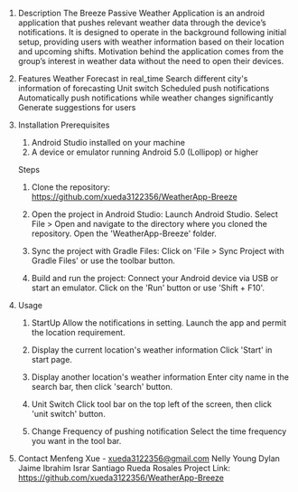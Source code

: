 1. Description
   The Breeze Passive Weather Application is an android application that pushes relevant weather data
   through the device’s notifications. It is designed to operate in the background following initial
   setup, providing users with weather information based on their location and upcoming shifts. 
   Motivation behind the application comes from the group’s interest in weather data without 
   the need to open their devices.

2. Features
   Weather Forecast in real_time
   Search different city's information of forecasting
   Unit switch
   Scheduled push notifications
   Automatically push notifications while weather changes significantly
   Generate suggestions for users

3. Installation
   Prerequisites
   1. Android Studio installed on your machine
   2. A device or emulator running Android 5.0 (Lollipop) or higher

   Steps
    1. Clone the repository:
       https://github.com/xueda3122356/WeatherApp-Breeze

    2. Open the project in Android Studio:
       Launch Android Studio.
       Select File &gt; Open and navigate to the directory where you cloned the repository.
       Open the 'WeatherApp-Breeze' folder.

    3. Sync the project with Gradle Files:
       Click on 'File &gt; Sync Project with Gradle Files' or use the toolbar button.

    4. Build and run the project:
       Connect your Android device via USB or start an emulator.
       Click on the 'Run' button or use 'Shift + F10'.

4. Usage
    1. StartUp
       Allow the notifications in setting.
       Launch the app and permit the location requirement.

    2. Display the current location's weather information
       Click 'Start' in start page.

    3. Display another location's weather information
       Enter city name in the search bar, then click 'search' button.

    4. Unit Switch
       Click tool bar on the top left of the screen, then click 'unit switch' button.

    5. Change Frequency of pushing notification
       Select the time frequency you want in the tool bar.

5. Contact
   Menfeng Xue - xueda3122356@gmail.com
   Nelly Young
   Dylan Jaime
   Ibrahim Israr
   Santiago Rueda Rosales
   Project Link: https://github.com/xueda3122356/WeatherApp-Breeze
		
	
